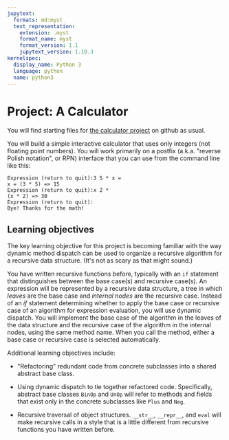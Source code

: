 ```yaml
---
jupytext:
  formats: md:myst
  text_representation:
    extension: .myst
    format_name: myst
    format_version: 1.1
    jupytext_version: 1.10.3
kernelspec:
  display_name: Python 3
  language: python
  name: python3
---
```


# Project:  A Calculator

You will find starting files for
[the calculator project](https://github.com/UO-CIS211/calculator) on 
github as usual. 

You will build a simple interactive calculator that uses only 
integers (not floating point numbers).  You will work primarily on a
postfix (a.k.a. "reverse Polish notation", or RPN) interface that 
you can use from the command line like this: 

```text
Expression (return to quit):3 5 * x =
x = (3 * 5) => 15
Expression (return to quit):x 2 *
(x * 2) => 30
Expression (return to quit):
Bye! Thanks for the math!
```

## Learning objectives

The key learning objective for this project is becoming familiar 
with the way dynamic method dispatch can be used to organize a 
recursive algorithm for a recursive data structure. (It's not as 
scary as that might sound.)

You have written recursive functions before, typically with an `if` 
statement that distinguishes between the base case(s) and recursive 
case(s).   An expression will be represented by a recursive data 
structure, a tree in which _leaves_ are the base case and _internal 
nodes_ are the recursive case.  Instead of an _if_ statement 
determining whether to apply the base case or recursive case of an 
algorithm for expression evaluation, you will use dynamic 
dispatch.  You will implement the base 
case of the algorithm in the leaves of the data structure and the 
recursive case of the algorithm in the internal nodes, using the 
same method name.  When you call the method, either a base case or 
recursive case is selected automatically.

Additional learning objectives include: 

- "Refactoring" redundant code from concrete subclasses into a shared 
abstract base class.

- Using dynamic dispatch to tie together refactored code. 
Specifically, abstract base classes `BinOp` and `UnOp` will refer to 
methods and fields that exist only in the concrete subclasses like 
`Plus` and `Neg`.

- Recursive traversal of object structures. `__str__`, `__repr__`, and 
`eval` will make recursive calls in a style that is a little different
from recursive functions you have written before.


